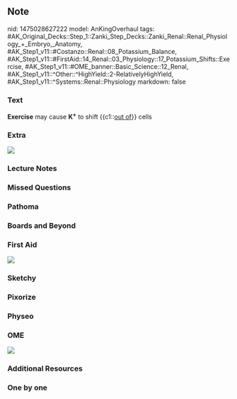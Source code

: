 ## Note
nid: 1475028627222
model: AnKingOverhaul
tags: #AK_Original_Decks::Step_1::Zanki_Step_Decks::Zanki_Renal::Renal_Physiology_+_Embryo,_Anatomy, #AK_Step1_v11::#Costanzo::Renal::08_Potassium_Balance, #AK_Step1_v11::#FirstAid::14_Renal::03_Physiology::17_Potassium_Shifts::Exercise, #AK_Step1_v11::#OME_banner::Basic_Science::12_Renal, #AK_Step1_v11::^Other::^HighYield::2-RelativelyHighYield, #AK_Step1_v11::^Systems::Renal::Physiology
markdown: false

### Text
<div>
  <b>Exercise</b> may cause <b>K</b><sup style=
  "font-weight: bold;">+</sup> to shift {{c1::<u>out of</u>}} cells
</div>

### Extra
<img src="paste-450292961247579.jpg">

### Lecture Notes


### Missed Questions


### Pathoma


### Boards and Beyond


### First Aid
<img src="tmpxESDLG.png">

### Sketchy


### Pixorize


### Physeo


### OME
<div class="ome-widget">
  <a href="https://onlinemeded.org/spa/renal?ref=anki"><img src=
  "_OME_AnkiFlashcards_Topic_4.png"></a>
</div>

### Additional Resources


### One by one


